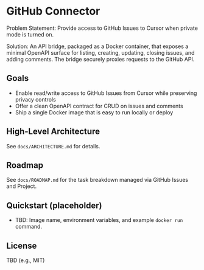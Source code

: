 # GitHub Connector

Problem Statement: Provide access to GitHub Issues to Cursor when private mode is turned on.

Solution: An API bridge, packaged as a Docker container, that exposes a minimal OpenAPI surface for listing, creating, updating, closing issues, and adding comments. The bridge securely proxies requests to the GitHub API.

## Goals
- Enable read/write access to GitHub Issues from Cursor while preserving privacy controls
- Offer a clean OpenAPI contract for CRUD on issues and comments
- Ship a single Docker image that is easy to run locally or deploy

## High-Level Architecture
See `docs/ARCHITECTURE.md` for details.

## Roadmap
See `docs/ROADMAP.md` for the task breakdown managed via GitHub Issues and Project.

## Quickstart (placeholder)
- TBD: Image name, environment variables, and example `docker run` command.

## License
TBD (e.g., MIT)
